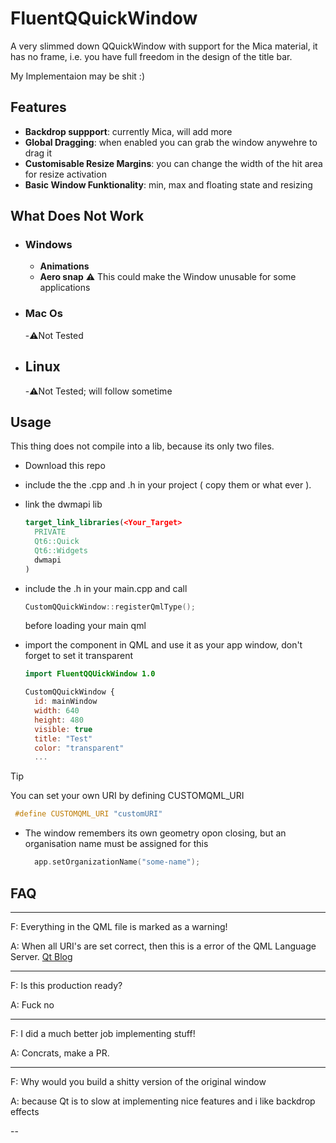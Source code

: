 # FluentQQuickWindow

A very slimmed down QQuickWindow with support for the Mica material, it has no frame, i.e. you have full freedom in the design of the title bar.

My Implementaion may be shit :)

## Features
- **Backdrop suppport**: currently Mica, will add more
- **Global Dragging**: when enabled you can grab the window anywehre to drag it
- **Customisable Resize Margins**: you can change the width of the hit area for resize activation
- **Basic Window Funktionality**: min, max and floating state and resizing

## What Does Not Work
- ### Windows
  - **Animations**
  - **Aero snap** ⚠️ This could make the Window unusable for some applications
- ### Mac Os
  -⚠️Not Tested
- ## Linux
  -⚠️Not Tested; will follow sometime

## Usage

This thing does not compile into a lib, because its only two files.

- Download this repo
- include the the .cpp and .h in your project ( copy them or what ever ).
- link the dwmapi lib

  ```cmake
  target_link_libraries(<Your_Target>
    PRIVATE
    Qt6::Quick
    Qt6::Widgets
    dwmapi
  )
  ```
- include the .h in your main.cpp and call

  ```cpp
  CustomQQuickWindow::registerQmlType();
  ```
  before loading your main qml
- import the component in QML and use it as your app window, don't forget to set it transparent

  ```qml
  import FluentQQUickWindow 1.0

  CustomQQuickWindow {
    id: mainWindow
    width: 640
    height: 480
    visible: true
    title: "Test"
    color: "transparent"
    ...
  ```

> [!TIP]
> You can set your own URI by defining CUSTOMQML_URI
> ```cpp
>  #define CUSTOMQML_URI "customURI"
> ```

- The window remembers its own geometry opon closing, but an organisation name must be assigned for this

  ```cpp
    app.setOrganizationName("some-name");
  ```

## FAQ
---

F: Everything in the QML file is marked as a warning!

A: When all URI's are set correct, then this is a error of the QML Language Server. [Qt Blog](https://www.qt.io/blog/issues-with-qml-language-server-integration-in-qt-creator-14.0-and-15.0)

---

F: Is this production ready?

A: Fuck no

---

F: I did a much better job implementing stuff!

A: Concrats, make a PR.

---

F: Why would you build a shitty version of the original window

A: because Qt is to slow at implementing nice features and i like backdrop effects

--
